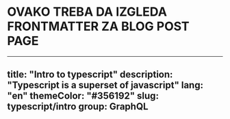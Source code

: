 # OVAKO TREBA DA IZGLEDA FRONTMATTER ZA BLOG POST PAGE 

---
title: "Intro to typescript"
description: "Typescript is a superset of javascript"
lang: "en"
themeColor: "#356192"
slug: typescript/intro
group: GraphQL
---
